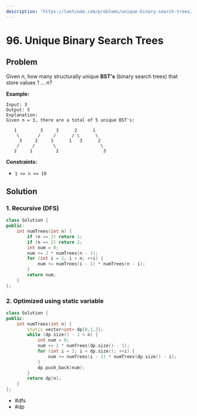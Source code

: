 ```yaml
---
description: 'https://leetcode.com/problems/unique-binary-search-trees/'
---
```


# 96. Unique Binary Search Trees

## Problem

Given _n_, how many structurally unique **BST's** \(binary search trees\) that store values 1 ... _n_?

**Example:**

```text
Input: 3
Output: 5
Explanation:
Given n = 3, there are a total of 5 unique BST's:

   1         3     3      2      1
    \       /     /      / \      \
     3     2     1      1   3      2
    /     /       \                 \
   2     1         2                 3
```

**Constraints:**

* `1 <= n <= 19`

## Solution

### 1. Recursive \(DFS\)

```cpp
class Solution {
public:
    int numTrees(int n) {
        if (n == 1) return 1;
        if (n == 2) return 2;
        int num = 0;
        num += 2 * numTrees(n - 1);
        for (int i = 2; i < n; ++i) {
            num += numTrees(i - 1) * numTrees(n - i);
        }
        return num;
    }
};
```

### 2. Optimized using static variable

```cpp
class Solution {
public:
    int numTrees(int n) {
        static vector<int> dp{0,1,2};
        while (dp.size() - 1 < n) {
            int num = 0;
            num += 2 * numTrees(dp.size() - 1);
            for (int i = 2; i < dp.size(); ++i) {
                num += numTrees(i - 1) * numTrees(dp.size() - i);
            }
            dp.push_back(num);
        }
        return dp[n];
    }
};
```

* \#dfs
* \#dp


